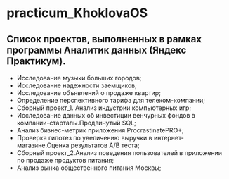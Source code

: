 # practicum_KhoklovaOS
 
## Список проектов, выполненных в рамках программы Аналитик данных (Яндекс Практикум).
- Исследование музыки больших городов;
- Исследование надежности заемщиков;
- Исследование объявлений о продаже квартир;
- Определение перспективного тарифа для телеком-компании;
- Сборный проект_1. Анализ индустрии компьютерных игр;
- Исследование данных об инвестиции венчурных фондов в компании-стартапы.Продвинутый SQL;
- Анализ бизнес-метрик приложения ProcrastinatePRO+;
- Проверка гипотез по увеличению выручки в интернет-магазине.Оценка результатов A/B теста;
- Сборный проект_2.Анализ поведения пользователей в приложении по продаже продуктов питания;
-  Анализ рынка общественного питания Москвы;


